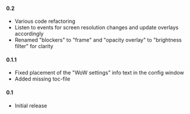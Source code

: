 #### 0.2
- Various code refactoring
- Listen to events for screen resolution changes and update overlays
    accordingly
- Renamed "blockers" to "frame" and "opacity overlay" to "brightness filter"
    for clarity

#### 0.1.1

- Fixed placement of the "WoW settings" info text in the config window
- Added missing toc-file

#### 0.1

- Initial release
